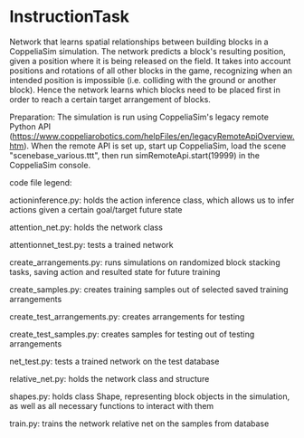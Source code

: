 # InstructionTask

Network that learns spatial relationships between building blocks in a CoppeliaSim simulation. The network predicts a block's resulting position, given a position where it is being released on the field. It takes into account positions and rotations of all other blocks in the game, recognizing when an intended position is impossible (i.e. colliding with the ground or another block). Hence the network learns which blocks need to be placed first in order to reach a certain target arrangement of blocks.

Preparation:
The simulation is run using CoppeliaSim's legacy remote Python API (https://www.coppeliarobotics.com/helpFiles/en/legacyRemoteApiOverview.htm). 
When the remote API is set up, start up CoppeliaSim, load the scene "scenebase_various.ttt", then run 
simRemoteApi.start(19999)
in the CoppeliaSim console.

code file legend:

actioninference.py: holds the action inference class, which allows us to infer actions given a certain goal/target future state

attention_net.py: holds the network class

attentionnet_test.py: tests a trained network

create_arrangements.py: runs simulations on randomized block stacking tasks, saving action and resulted state for future training

create_samples.py: creates training samples out of selected saved training arrangements

create_test_arrangements.py: creates arrangements for testing

create_test_samples.py: creates samples for testing out of testing arrangements

net_test.py: tests a trained network on the test database

relative_net.py: holds the network class and structure

shapes.py: holds class Shape, representing block objects in the simulation, as well as all necessary functions to interact with them

train.py: trains the network relative net on the samples from database

